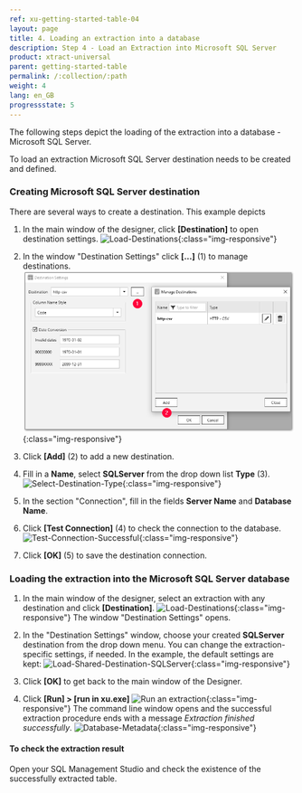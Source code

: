 ```yaml
---
ref: xu-getting-started-table-04
layout: page
title: 4. Loading an extraction into a database
description: Step 4 - Load an Extraction into Microsoft SQL Server
product: xtract-universal
parent: getting-started-table
permalink: /:collection/:path
weight: 4
lang: en_GB
progressstate: 5
---
```


The following steps depict the loading of the extraction into a database - Microsoft SQL Server. 

To load an extraction Microsoft SQL Server destination needs to be created and defined.

### Creating Microsoft SQL Server destination
There are several ways to create a destination. This example depicts 
1. In the main window of the designer, click **[Destination]** to open destination settings.
![Load-Destinations](/img/content/xu/destination_xu.png){:class="img-responsive"}

2. In the window "Destination Settings" click **[...]** (1) to manage destinations. 
![Load-Manage-Shared-Destination](/img/content/destinations_load_manage_shared.png){:class="img-responsive"}
3. Click **[Add]** (2) to add a new destination.
4. Fill in a **Name**, select **SQLServer** from the drop down list **Type** (3).
![Select-Destination-Type](/img/content/destination_details_sqlserver.png){:class="img-responsive"}

5. In the section "Connection", fill in the fields **Server Name** and **Database Name**. 
6. Click **[Test Connection]** (4) to check the connection to the  database.
![Test-Connection-Successful](/img/content/sqlserver_destination-details.png){:class="img-responsive"}

7. Click **[OK]** (5) to save the destination connection. 


### Loading the extraction into the Microsoft SQL Server database

1. In the main window of the designer, select an extraction with any destination and click **[Destination]**.
![Load-Destinations](/img/content/xu/destination_xu.png){:class="img-responsive"}
The window "Destination Settings" opens.

2. In the "Destination Settings" window, choose your created **SQLServer** destination from the drop down menu. You can change the extraction-specific settings, if needed. In the example, the default settings are kept:
![Load-Shared-Destination-SQLServer](/img/content/sqlserver_destination-settings.png){:class="img-responsive"}

9. Click **[OK]** to get back to the main window of the Designer.       
4. Click **[Run] > [run in xu.exe]**
![Run an extraction](/img/content/run_extraction.png){:class="img-responsive"} 
The command line window opens and the successful extraction procedure ends with a message *Extraction finished successfully*.
![Database-Metadata](/img/content/xu/konsole_run_in_xu_exe.png){:class="img-responsive"}

#### To check the extraction result
Open your SQL Management Studio and check the existence of the successfully extracted table. 
